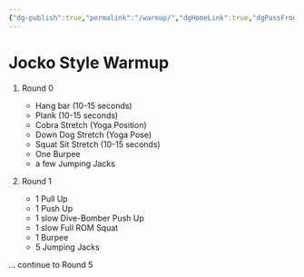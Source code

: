 ```yaml
---
{"dg-publish":true,"permalink":"/warmup/","dgHomeLink":true,"dgPassFrontmatter":false,"dgShowBacklinks":false,"dgShowLocalGraph":false,"dgShowInlineTitle":false}
---
```



# Jocko Style Warmup
1.  Round 0
	- Hang bar (10-15 seconds)
	- Plank (10-15 seconds)
	- Cobra Stretch (Yoga Position)
	- Down Dog Stretch (Yoga Pose)
	- Squat Sit Stretch (10-15 seconds)
	- One Burpee
	- a few Jumping Jacks


2.  Round 1
	- 1 Pull Up
    - 1 Push Up
    - 1 slow Dive-Bomber Push Up
    - 1 slow Full ROM Squat
    - 1 Burpee
    -  5 Jumping Jacks

... continue to Round 5